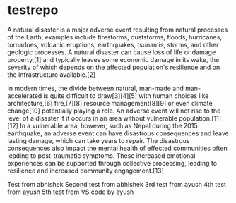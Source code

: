 # testrepo

A natural disaster is a major adverse event resulting from natural processes of the Earth; examples
include firestorms, duststorms, floods, hurricanes, tornadoes, volcanic eruptions, earthquakes,
tsunamis, storms, and other geologic processes. A natural disaster can cause loss of life or damage
property,[1] and typically leaves some economic damage in its wake, the severity of which depends on
the affected population's resilience and on the infrastructure available.[2]

In modern times, the divide between natural, man-made and man-accelerated is quite difficult to
draw[3][4][5] with human choices like architecture,[6] fire,[7][8] resource management[8][9] or even
climate change[10] potentially playing a role. An adverse event will not rise to the level of a
disaster if it occurs in an area without vulnerable population.[11][12] In a vulnerable area,
however, such as Nepal during the 2015 earthquake, an adverse event can have disastrous consequences
and leave lasting damage, which can take years to repair. The disastrous consequences also impact
the mental health of effected communities often leading to post-traumatic symptoms. These increased
emotional experiences can be supported through collective processing, leading to resilience and
increased community engagement.[13]

Test from abhishek
Second test from abhishek
3rd test from ayush
4th test from ayush
5th test from VS code by ayush